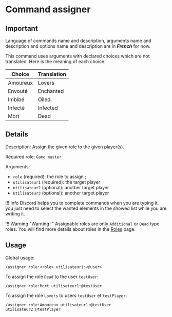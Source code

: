 # Command assigner

## Important

Language of commands name and description, arguments name and description and options name and description are in ***French*** for now.

This command uses arguments with declared choices which are not translated. Here is the meaning of each choice:

| Choice   | Translation |
| -------- | ----------- |
| Amoureux | Lovers      |
| Envouté  | Enchanted   |
| Imbibé   | Oiled       |
| Infecté  | Infected    |
| Mort     | Dead        |

## Details

<!-- --8<-- [start:details] -->
Description: Assign the given role to the given player(s).

Required role: `Game master`

Arguments:

* `role` (required): the role to assign ;
* `utilisateur1` (required): the target player
* `utilisateur2` (optional): another target player
* `utilisateur3` (optional): another target player

!!! Info
    Discord helps you to complete commands when you are typing it, you just need to select the wanted elements in the showed list while you are writing it.

!!! Warning "Warning !"
    Assignable roles are only `Additional` or `Dead` type roles. You will find more details about roles in the [Roles][link-roles-types] page.
<!-- --8<-- [end:details] -->

## Usage

<!-- --8<-- [start:usage] -->
Global usage:

```text
/assigner role:<role> utilisateur1:<@user>
```

To assign the role `Dead` to  the user `testUser`:

```text
/assigner role:Mort utilisateur1:@testUser
```

To assign the role `Lovers` to users `testUser` et `testPlayer`:

```text
/assigner role:Amoureux utilisateur1:@testUser utilisateur2:@testPlayer
```
<!-- --8<-- [end:usage] -->

[link-roles-types]: ../../roles/index.md#role-types
